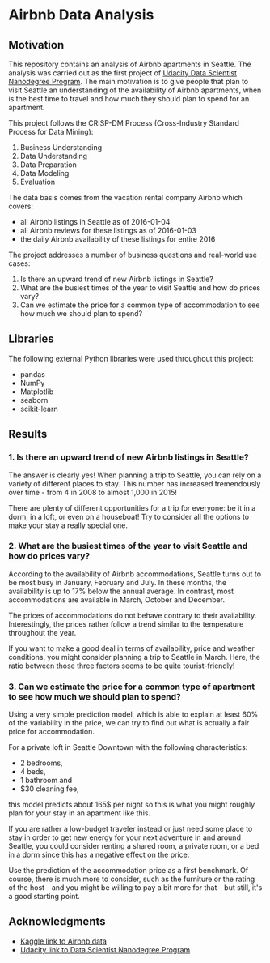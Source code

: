 # Airbnb Data Analysis

## Motivation

This repository contains an analysis of Airbnb apartments in Seattle. The analysis was
carried out as the first project of [Udacity Data Scientist Nanodegree Program](https://www.udacity.com/course/data-scientist-nanodegree--nd025).
The main motivation is to give people that plan to visit Seattle an understanding of
the availability of Airbnb apartments, when is the best time to travel and how much they
should plan to spend for an apartment.

This project follows the CRISP-DM Process (Cross-Industry Standard Process for Data
Mining):

1. Business Understanding
2. Data Understanding
3. Data Preparation
4. Data Modeling
5. Evaluation

The data basis comes from the vacation rental company Airbnb which covers:

- all Airbnb listings in Seattle as of 2016-01-04
- all Airbnb reviews for these listings as of 2016-01-03
- the daily Airbnb availability of these listings for entire 2016

The project addresses a number of business questions and real-world use cases:

1. Is there an upward trend of new Airbnb listings in Seattle?
2. What are the busiest times of the year to visit Seattle and how do prices vary?
3. Can we estimate the price for a common type of accommodation to see how much we
   should plan to spend?

## Libraries

The following external Python libraries were used throughout this project:

- pandas
- NumPy
- Matplotlib
- seaborn
- scikit-learn

## Results

### 1. Is there an upward trend of new Airbnb listings in Seattle?

The answer is clearly yes! When planning a trip to Seattle, you can rely on a variety of
different places to stay. This number has increased tremendously over time - from 4 in
2008 to almost 1,000 in 2015!

There are plenty of different opportunities for a trip for everyone: be it in a dorm,
in a loft, or even on a houseboat! Try to consider all the options to make your stay a
really special one.

### 2. What are the busiest times of the year to visit Seattle and how do prices vary?

According to the availability of Airbnb accommodations, Seattle turns out to be most
busy in January, February and July. In these months, the availability is up to 17%
below the annual average. In contrast, most accommodations are available in March,
October and December.

The prices of accommodations do not behave contrary to their availability.
Interestingly, the prices rather follow a trend similar to the temperature throughout
the year.

If you want to make a good deal in terms of availability, price and weather conditions,
you might consider planning a trip to Seattle in March. Here, the ratio between those
three factors seems to be quite tourist-friendly!

### 3. Can we estimate the price for a common type of apartment to see how much we should plan to spend?

Using a very simple prediction model, which is able to explain at least 60% of the
variability in the price, we can try to find out what is actually a fair price for
accommodation.

For a private loft in Seattle Downtown with the following characteristics:

- 2 bedrooms,
- 4 beds,
- 1 bathroom and
- $30 cleaning fee,

this model predicts about 165$ per night so this is what you might roughly plan for your
stay in an apartment like this.

If you are rather a low-budget traveler instead or just need some place to stay in order
to get new energy for your next adventure in and around Seattle, you could consider
renting a shared room, a private room, or a bed in a dorm since this has a negative
effect on the price.

Use the prediction of the accommodation price as a first benchmark. Of course, there is
much more to consider, such as the furniture or the rating of the host - and you might
be willing to pay a bit more for that - but still, it's a good starting point.

## Acknowledgments

- [Kaggle link to Airbnb data](https://www.kaggle.com/airbnb/seattle)
- [Udacity link to Data Scientist Nanodegree Program](https://www.udacity.com/course/data-scientist-nanodegree--nd025)